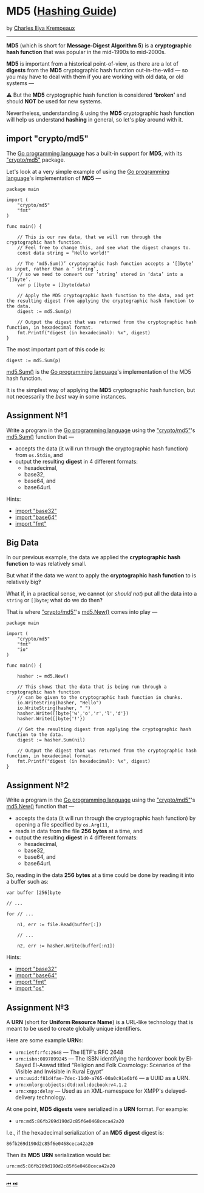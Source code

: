 # MD5 ([Hashing Guide](../../README.md))

by [Charles Iliya Krempeaux](http://changelog.ca/)

---

**MD5** (which is short for **Message-Digest Algorithm 5**) is a **cryptographic hash function** that was popular in the mid-1990s to mid-2000s.

**MD5** is important from a historical point-of-view, as there are a lot of **digests** from the **MD5** cryptographic hash function out-in-the-wild — so you may have to deal with them if you are working with old data, or old systems —

⚠️ But the **MD5** cryptographic hash function is considered **‘broken’** and should **NOT** be used for new systems.

Nevertheless, understanding & using the **MD5** cryptographic hash function will help us understand **hashing** in general, so let's play around with it.

## import "crypto/md5"

The [Go programming language](http://golang.org/) has a built-in support for **MD5**, with its ["crypto/md5"](https://pkg.go.dev/crypto/md5) package.

Let's look at a very simple example of using the [Go programming language](http://golang.org/)'s implementation of **MD5** —

```golang
package main

import (
	"crypto/md5"
	"fmt"
)

func main() {

	// This is our raw data, that we will run through the cryptographic hash function.
	// Feel free to change this, and see what the digest changes to.
	const data string = "Hello world!"
	
	// The ‘md5.Sum()’ cryptographic hash function accepts a ‘[]byte’ as input, rather than a ‘ string’,
	// so we need to convert our ‘string’ stored in ‘data’ into a ‘[]byte’.
	var p []byte = []byte(data)
	
	// Apply the MD5 cryptographic hash function to the data, and get the resulting digest from applying the cryptographic hash function to the data.
	digest := md5.Sum(p)
	
	// Output the digest that was returned from the cryptographic hash function, in hexadecimal format.
	fmt.Printf("digest (in hexadecimal): %x", digest)
}

```

The most important part of this code is:
```golang
digest := md5.Sum(p)
```

[md5.Sum()](https://pkg.go.dev/crypto/md5#Sum) is the [Go programming language](http://golang.org/)'s implementation of the MD5 hash function.

It is the simplest way of applying the **MD5** cryptographic hash function, but not necessarily the _best_ way in some instances.

## Assignment №1

Write a program in the [Go programming language](http://golang.org/) using the ["crypto/md5"](https://pkg.go.dev/crypto/md5)'s [md5.Sum()](https://pkg.go.dev/crypto/md5#Sum) function that —

* accepts the data (it will run through the cryptographic hash function) from `os.Stdin`, and
* output the resulting **digest** in 4 different formats:
  * hexadecimal,
  * base32,
  * base64, and
  * base64url.

Hints:
* [import "base32"](https://pkg.go.dev/encoding/base32)
* [import "base64"](https://pkg.go.dev/encoding/base64)
* [import "fmt"](https://pkg.go.dev/fmt)


## Big Data

In our previous example, the data we applied the **cryptographic hash function** to was relatively small.

But what if the data we want to apply the **cryptographic hash function** to is relatively big‽

What if, in a practical sense, we cannot (or _should not_) put all the data into a `string` or `[]byte`; what do we do then‽

That is where ["crypto/md5"](https://pkg.go.dev/crypto/md5)'s [md5.New()](https://pkg.go.dev/crypto/md5#New) comes into play —

```golang
package main

import (
	"crypto/md5"
	"fmt"
	"io"
)

func main() {

	hasher := md5.New()
	
	// This shows that the data that is being run through a cryptographic hash function
	// can be given to the cryptographic hash function in chunks.
	io.WriteString(hasher, "Hello")
	io.WriteString(hasher, " ")
	hasher.Write([]byte{'w','o','r','l','d'})
	hasher.Write([]byte{'!'})
	
	// Get the resulting digest from applying the cryptographic hash function to the data.
	digest := hasher.Sum(nil)
	
	// Output the digest that was returned from the cryptographic hash function, in hexadecimal format.
	fmt.Printf("digest (in hexadecimal): %x", digest)
}
```

## Assignment №2

Write a program in the [Go programming language](http://golang.org/) using the ["crypto/md5"](https://pkg.go.dev/crypto/md5)'s [md5.New()](https://pkg.go.dev/crypto/md5#New) function that —

* accepts the data (it will run through the cryptographic hash function) by opening a file specified by `os.Arg[1]`,
* reads in data from the file **256 bytes** at a time, and
* output the resulting **digest** in 4 different formats:
  * hexadecimal,
  * base32,
  * base64, and
  * base64url.

So, reading in the data **256 bytes** at a time could be done by reading it into a buffer such as:
```golang
var buffer [256]byte

// ...

for // ...

	n1, err := file.Read(buffer[:])

	// ...
	
	n2, err := hasher.Write(buffer[:n1])
```

Hints:
* [import "base32"](https://pkg.go.dev/encoding/base32)
* [import "base64"](https://pkg.go.dev/encoding/base64)
* [import "fmt"](https://pkg.go.dev/fmt)
* [import "os"](https://pkg.go.dev/os)

## Assignment №3

A **URN** (short for **Uniform Resource Name**) is a URL-like technology that is meant to be used to create globally unique identifiers.

Here are some example **URN**s:

* `urn:ietf:rfc:2648` — The IETF's RFC 2648
* `urn:isbn:0897899245` — The ISBN identifying the hardcover book by El-Sayed El-Aswad titled “Religion and Folk Cosmology: Scenarios of the Visible and Invisible in Rural Egypt” 
* `urn:uuid:f81d4fae-7dec-11d0-a765-00a0c91e6bf6` — a UUID as a URN.
* `urn:xmlorg:objects:dtd:xml:docbook:v4.1.2`
* `urn:xmpp:delay` — Used as an XML-namespace for XMPP's delayed-delivery technology.

At one point, **MD5** **digests** were serialized in a **URN** format. For example:

* `urn:md5:86fb269d190d2c85f6e0468ceca42a20`

I.e., if the hexadecimal serialization of an **MD5** **digest** digest is:
```
86fb269d190d2c85f6e0468ceca42a20
```

Then its **MD5** **URN** serialization would be:
```
urn:md5:86fb269d190d2c85f6e0468ceca42a20
```




---

[⏮](../..//README.md) [⏭️](../sha-1/README.md)
